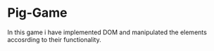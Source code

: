 # Pig-Game

In this game i have implemented DOM and manipulated the elements accosrding to their functionality.
